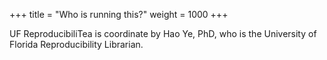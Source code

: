 +++
title = "Who is running this?"
weight = 1000
+++

UF ReproducibiliTea is coordinate by Hao Ye, PhD, who is the University of Florida Reproducibility Librarian. 

